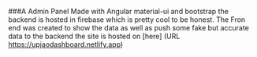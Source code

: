 ###A Admin Panel
Made with Angular material-ui and bootstrap the backend is hosted in firebase which is pretty cool to be honest. The Fron end was created to show the data as well as push some fake but accurate data to the backend the site is hosted on [here] (URL https://upjaodashboard.netlify.app)
